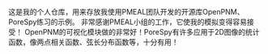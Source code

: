   这是我的个人仓库，用来存放我使用PMEAL团队开发的开源库OpenPNM、PoreSpy练习的示例。
非常感谢PMEAL小组的工作，它使我的模拟变得容易接受！
OpenPNM的可视化模块做的非常好！PoreSpy有许多应用于2D图像的统计函数，像两点相关函数、弦长分布函数等，十分有用！
